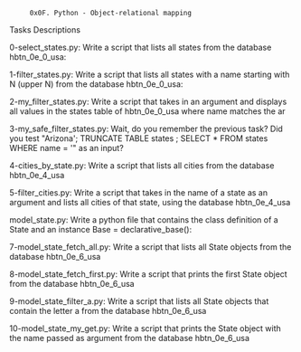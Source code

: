          0x0F. Python - Object-relational mapping


Tasks                                        Descriptions



0-select_states.py:		Write a script that lists all states from the database hbtn_0e_0_usa: 

1-filter_states.py:		Write a script that lists all states with a name starting with N (upper N) from the database hbtn_0e_0_usa: 

2-my_filter_states.py:		Write a script that takes in an argument and displays all values in the states table of hbtn_0e_0_usa where name matches the ar

3-my_safe_filter_states.py:	Wait, do you remember the previous task? Did you test "Arizona'; TRUNCATE TABLE states ; SELECT * FROM states WHERE name = '" as an input?

4-cities_by_state.py:		Write a script that lists all cities from the database hbtn_0e_4_usa

5-filter_cities.py:		Write a script that takes in the name of a state as an argument and lists all cities of that state, using the database hbtn_0e_4_usa

model_state.py:			Write a python file that contains the class definition of a State and an instance Base = declarative_base():

7-model_state_fetch_all.py:	Write a script that lists all State objects from the database hbtn_0e_6_usa

8-model_state_fetch_first.py:	Write a script that prints the first State object from the database hbtn_0e_6_usa

9-model_state_filter_a.py:	Write a script that lists all State objects that contain the letter a from the database hbtn_0e_6_usa

10-model_state_my_get.py:	Write a script that prints the State object with the name passed as argument from the database hbtn_0e_6_usa
